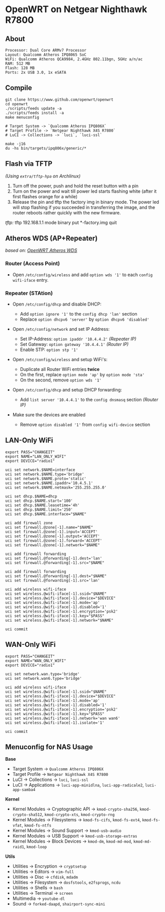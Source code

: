 # OpenWRT on Netgear Nighthawk R7800

## About

    Processor: Dual Core ARMv7 Processor
    Layout: Qualcomm Atheros IPQ8065 SoC
    WiFi: Qualcomm Atheros QCA9984, 2.4GHz 802.11bgn, 5GHz a/n/ac
    RAM: 512 MB
    Flash: 128 MB
    Ports: 2x USB 3.0, 1x eSATA

## Compile

    git clone https://www.github.com/openwrt/openwrt
    cd openwrt
    ./scripts/feeds update -a
    ./scripts/feeds install -a
    make menuconfig

    # Target System -> `Qualcomm Atheros IPQ806X`
    # Target Profile -> `Netgear Nighthawk X4S R7800`
    # LuCI -> Collections -> `luci`, `luci-ssl`

    make -j16
    du -hs bin/targets/ipq806x/generic/*

## Flash via TFTP

*(Using `extra/tftp-hpa` on Archlinux)*

1. Turn off the power, push and hold the reset button with a pin
2. Turn on the power and wait till power led starts flashing white (after it first flashes orange for a while)
3. Release the pin and tftp the factory img in binary mode. The power led will stop flashing if you succeeded in transferring the image, and the router reboots rather quickly with the new firmware.

*tftp:*
    tftp 192.168.1.1
    mode binary
    put *-factory.img
    quit

## Atheros WDS (AP+Repeater)

*based on: [OpenWRT Atheros WDS](https://openwrt.org/docs/guide-user/network/wifi/atheroswds)*

### Router (Access Point)

- Open `/etc/config/wireless` and add `option wds '1'` to each `config wifi-iface` entry.

### Repeater (STAtion)

- Open `/etc/config/dhcp` and disable DHCP:
  - Add `option ignore '1'` to the `config dhcp 'lan'` section
  - Replace `option dhcpv6 'server'` by `option dhcpv6 'disabled'`

- Open `/etc/config/network` and set IP Address:
  - Set IP-Address: `option ipaddr '10.4.4.2'` *(Repeater IP)*
  - Set Gateway: `option gateway '10.4.4.1'` *(Router IP)*
  - Enable STP: `option stp '1'`

- Open `/etc/config/wireless` and setup WiFi's:
  - Duplicate all Router WiFi entries **twice**
  - On the first, replace `option mode 'ap'` by `option mode 'sta'`
  - On the second, remove `option wds '1'`

- Open `/etc/config/dhcp` and setup DHCP forwarding:
  - Add `list server '10.4.4.1'` to the `config dnsmasq` section *(Router IP)*

- Make sure the devices are enabled
  - Remove `option disabled '1'` from `config wifi-device` section

## LAN-Only WiFi

    export PASS="CHANGEIT"
    export NAME="LAN_ONLY_WIFI"
    export DEVICE="radio1"

    uci set network.$NAME=interface
    uci set network.$NAME.type='bridge'
    uci set network.$NAME.proto='static'
    uci set network.$NAME.ipaddr='10.4.5.1'
    uci set network.$NAME.netmask='255.255.255.0'

    uci set dhcp.$NAME=dhcp
    uci set dhcp.$NAME.start='100'
    uci set dhcp.$NAME.leasetime='4h'
    uci set dhcp.$NAME.limit='250'
    uci set dhcp.$NAME.interface="$NAME"

    uci add firewall zone
    uci set firewall.@zone[-1].name="$NAME"
    uci set firewall.@zone[-1].input='ACCEPT'
    uci set firewall.@zone[-1].output='ACCEPT'
    uci set firewall.@zone[-1].forward='ACCEPT'
    uci set firewall.@zone[-1].network="$NAME"

    uci add firewall forwarding
    uci set firewall.@forwarding[-1].dest='lan'
    uci set firewall.@forwarding[-1].src="$NAME"

    uci add firewall forwarding
    uci set firewall.@forwarding[-1].dest="$NAME"
    uci set firewall.@forwarding[-1].src='lan'

    uci add wireless wifi-iface
    uci set wireless.@wifi-iface[-1].ssid="$NAME"
    uci set wireless.@wifi-iface[-1].device="$DEVICE"
    uci set wireless.@wifi-iface[-1].mode='ap'
    uci set wireless.@wifi-iface[-1].disabled='1'
    uci set wireless.@wifi-iface[-1].encryption='psk2'
    uci set wireless.@wifi-iface[-1].key="$PASS"
    uci set wireless.@wifi-iface[-1].network="$NAME"

    uci commit

## WAN-Only WiFi

    export PASS="CHANGEIT"
    export NAME="WAN_ONLY_WIFI"
    export DEVICE="radio1"

    uci set network.wan.type='bridge'
    uci set network.wan6.type='bridge'

    uci add wireless wifi-iface
    uci set wireless.@wifi-iface[-1].ssid="$NAME"
    uci set wireless.@wifi-iface[-1].device="$DEVICE"
    uci set wireless.@wifi-iface[-1].mode='ap'
    uci set wireless.@wifi-iface[-1].disabled='1'
    uci set wireless.@wifi-iface[-1].encryption='psk2'
    uci set wireless.@wifi-iface[-1].key="$PASS"
    uci set wireless.@wifi-iface[-1].network='wan wan6'
    uci set wireless.@wifi-iface[-1].isolate='1'

    uci commit


## Menuconfig for NAS Usage

**Base**
- Target System -> `Qualcomm Atheros IPQ806X`
- Target Profile -> `Netgear Nighthawk X4S R7800`
- LuCI -> Collections -> `luci`, `luci-ssl`
- LuCI -> Applications -> `luci-app-minidlna`, `luci-app-radicale2`, `luci-app-samba4`

**Kernel**
- Kernel Modules -> Cryptographic API -> `kmod-crypto-sha256`, `kmod-crypto-sha512`, `kmod-crypto-xts`, `kmod-crypto-rng`
- Kernel Modules -> Filesystems -> `kmod-fs-cifs`, `kmod-fs-ext4`, `kmod-fs-vfat`, `kmod-fs-ntfs`
- Kernel Modules -> Sound Support -> `kmod-usb-audio`
- Kernel Modules -> USB Support -> `kmod-usb-storage-extras`
- Kernel Modules -> Block Devices -> `kmod-dm`, `kmod-md-mod`, `kmod-md-raid1`, `kmod-loop`

**Utils**
- Utilities -> Encryption -> `cryptsetup`
- Utilities -> Editors -> `vim-full`
- Utilities -> Disc -> `cfdisk`, `mdadm`
- Utilities -> Filesystem -> `dosfstools`, `e2fsprogs`, `ncdu`
- Utilities -> Shells -> `bash`
- Utilities -> Terminal -> `screen`
- Multimedia -> `youtube-dl`
- Sound -> `forked-daapd`, `shairport-sync-mini`
